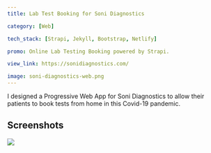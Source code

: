 ```yaml
---
title: Lab Test Booking for Soni Diagnostics

category: [Web]

tech_stack: [Strapi, Jekyll, Bootstrap, Netlify]

promo: Online Lab Testing Booking powered by Strapi.

view_link: https://sonidiagnostics.com/

image: soni-diagnostics-web.png
---
```


I designed a Progressive Web App for Soni Diagnostics to allow their patients to book tests from home in this Covid-19 pandemic.

## Screenshots

![](//images/projects/soni-diagnostics-web-preview.png)

